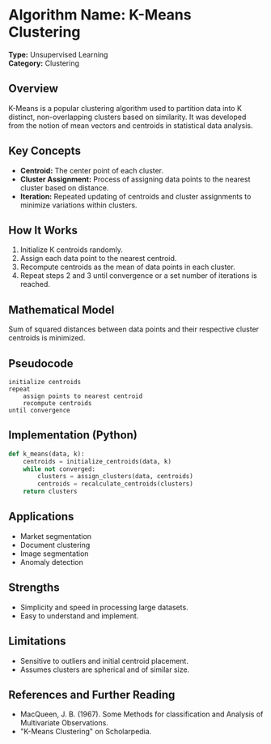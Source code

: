 # Algorithm Name: K-Means Clustering

**Type:** Unsupervised Learning  
**Category:** Clustering  

## Overview

K-Means is a popular clustering algorithm used to partition data into K distinct, non-overlapping clusters based on similarity. It was developed from the notion of mean vectors and centroids in statistical data analysis.

## Key Concepts

- **Centroid:** The center point of each cluster.
- **Cluster Assignment:** Process of assigning data points to the nearest cluster based on distance.
- **Iteration:** Repeated updating of centroids and cluster assignments to minimize variations within clusters.

## How It Works

1. Initialize K centroids randomly.
2. Assign each data point to the nearest centroid.
3. Recompute centroids as the mean of data points in each cluster.
4. Repeat steps 2 and 3 until convergence or a set number of iterations is reached.

## Mathematical Model

Sum of squared distances between data points and their respective cluster centroids is minimized.

## Pseudocode

```plaintext
initialize centroids  
repeat  
    assign points to nearest centroid  
    recompute centroids  
until convergence
```

## Implementation (Python)

```python
def k_means(data, k):
    centroids = initialize_centroids(data, k)
    while not converged:
        clusters = assign_clusters(data, centroids)
        centroids = recalculate_centroids(clusters)
    return clusters
```

## Applications

- Market segmentation
- Document clustering
- Image segmentation
- Anomaly detection

## Strengths

- Simplicity and speed in processing large datasets.
- Easy to understand and implement.

## Limitations

- Sensitive to outliers and initial centroid placement.
- Assumes clusters are spherical and of similar size.

## References and Further Reading

- MacQueen, J. B. (1967). Some Methods for classification and Analysis of Multivariate Observations.
- "K-Means Clustering" on Scholarpedia.
